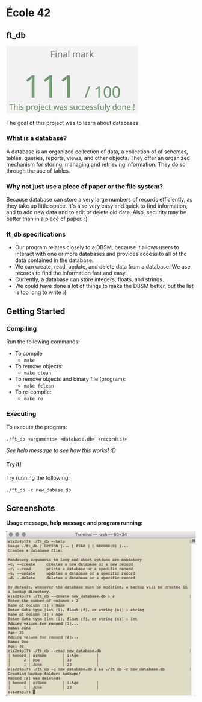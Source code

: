 # École 42

## ft_db

<img src="resources/ftdb-finalmark.png" width="350" />

The goal of this project was to learn about databases.

### What is a database?

A database is an organized collection of data, a collection of of schemas,
tables, queries, reports, views, and other objects. They offer an organized
mechanism for storing, managing and retrieving information.
They do so through the use of tables.

### Why not just use a piece of paper or the file system?

Because database can store a very large numbers of records efficiently, as they
take up little space. It's also very easy and quick to find information, and to
add new data and to edit or delete old data. Also, security may be better than
in a piece of paper. :)

### ft_db specifications

* Our program relates closely to a DBSM, because it allows users to interact
with one or more databases and provides access to all of the data contained
in the database.
* We can create, read, update, and delete data from a database.
We use records to find the information fast and easy.
* Currently, a database can store integers, floats, and strings.
* We could have done a lot of things to make the DBSM better, but the list is
too long to write :(

## Getting Started

### Compiling

Run the following commands:

* To compile
	- `make`
* To remove objects:
	- `make clean`
* To remove objects and binary file (program):
	- `make fclean`
* To re-compile:
	- `make re`

### Executing

To execute the program:

`./ft_db <arguments> <database.db> <record(s)>`

*See help message to see how this works! :D*

#### Try it!

Try running the following:

`./ft_db -c new_dabase.db`

## Screenshots

**Usage message, help message and program running:**

<img src="resources/ftdb-screenshot01.png" width="550" />
